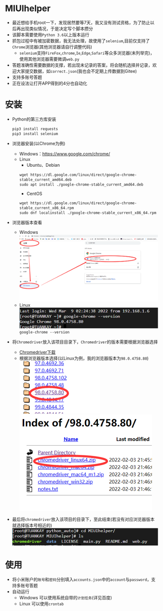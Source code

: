# MIUIhelper
* 最近想给手机root一下，发现居然要等7天，我又没有测试资格，为了防止以后再出现类似情况，于是决定写个脚本攒分  
* 该脚本需要使用`Python 3.6`以上版本运行  
* 抓包过程中有被加密数据，我无法处理，故使用了`selenium`,目前仅支持了`Chrome`浏览器(其他浏览器请自行调整代码)  
    * `selenium`支持`FireFox`,`chrome`,`Ie`,`Edge`,`Safari`等众多浏览器(未列举完)，使用其他浏览器需要微调`web.py`
* 答题准确性需要数据的支撑，若出现未记录的答案，将会随机选择并记录，欢迎大家提交数据，如`correct.json`(我也会不定期上传数据到Gitee)  
* 支持多账号答题  
* 正在设法让打开APP得到的4分也自动化  
# 安装
* Python的第三方库安装  
    ```
    pip3 install requests
    pip3 install selenium
    ```  

* 浏览器安装(以Chrome为例)  
    * Windows：https://www.google.com/chrome/
    * Linux  
        * Ubuntu、Debian  
        ```
        wget https://dl.google.com/linux/direct/google-chrome-stable_current_amd64.deb
        sudo apt install ./google-chrome-stable_current_amd64.deb
        ```
        * CentOS  
        ```
        wget https://dl.google.com/linux/direct/google-chrome-stable_current_x86_64.rpm
        sudo dnf localinstall ./google-chrome-stable_current_x86_64.rpm
        ```

* 浏览器版本查看  
    * Windows  
    ![Win](image/ChromeVersion_win.png)  
    * Linux  
    ![Linux](image/ChromeVersion_linux.png)  
    `google-chrome --version`  
  
* 将`Chromedriver`放入该项目目录下，`Chromedriver`的版本需要根据浏览器选择  
    * [Chromedriver下载](http://chromedriver.storage.googleapis.com/index.html)  
    * 根据浏览器版本选择(以Linux为例，我的浏览器版本为`98.0.4758.80`)  
    ![example1](image/example1.png)  
    ![example2](image/example2.png)  

* 最后将`chromedriver`放入该项目的目录下，至此结束(若没有对应浏览器版本就选择版本号相近的)  
    ![example3](image/example3.png)  
  
# 使用  
* 将小米账户的`账号`和`密码`分别填入`accounts.json`中的`account`与`password`，支持多账号答题  
* 自动运行  
    * Windows 可以使用系统自带的`计划任务`(详见百度)  
    * Linux 可以使用`crontab`  
